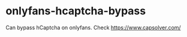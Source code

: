 # onlyfans-hcaptcha-bypass
Can bypass hCaptcha on onlyfans. Check https://www.capsolver.com/ 












































        